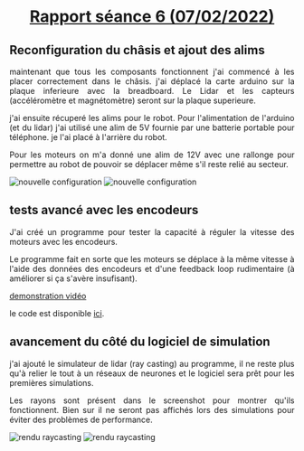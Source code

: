 
<h1 style="text-align: center"><u>Rapport séance 6 (07/02/2022)</u></h1>

<h2>Reconfiguration du châsis et ajout des alims</h2>
<div style="text-align: justify">

maintenant que tous les composants fonctionnent j'ai commencé à les placer correctement dans le châsis.
j'ai déplacé la carte arduino sur la plaque inferieure avec la breadboard. Le Lidar et les capteurs (accéléromètre et magnétomètre) seront sur la plaque superieure.

j'ai ensuite récuperé les alims pour le robot. Pour l'alimentation de l'arduino (et du lidar) j'ai utilisé une alim de 5V fournie par une batterie portable pour téléphone. je l'ai placé à l'arrière du robot.

Pour les moteurs on m'a donné une alim de 12V avec une rallonge pour permettre au robot de pouvoir se déplacer même s'il reste relié au secteur.


<img src="../../../tree/main/rapport/images/photo2.jpg" alt = "nouvelle configuration">
<img src="../../../tree/main/rapport/images/photo3.jpg" alt = "nouvelle configuration">

</div>

<h2>tests avancé avec les encodeurs</h2>

<div style="text-align: justify">

J'ai créé un programme pour tester la capacité à réguler la vitesse des moteurs avec les encodeurs.

Le programme fait en sorte que les moteurs se déplace à la même vitesse à l'aide des données des encodeurs et d'une feedback loop rudimentaire (à améliorer si ça s'avère insufisant).

<a href="https://youtu.be/a8dLJt0JgNo">demonstration vidéo</a>

le code est disponible <a href="https://github.com/PhysicDev/transporteur-autonome/blob/main/code/Tests_avancé/ligneDroite/ligneDroite.ino"> ici</a>.

</div>

<h2>avancement du côté du logiciel de simulation</h2>

<div style="text-align: justify">

j'ai ajouté le simulateur de lidar (ray casting) au programme, il ne reste plus qu'à relier le tout à un réseaux de neurones et le logiciel sera prêt pour les premières simulations.

Les rayons sont présent dans le screenshot pour montrer qu'ils fonctionnent. Bien sur il ne seront pas affichés lors des simulations pour éviter des problèmes de performance.

<img src="../../../tree/main/rapport/images/screen2.png" alt = "rendu raycasting">
<img src="../../../tree/main/rapport/images/screen3.png" alt = "rendu raycasting">

</br>
</div>
